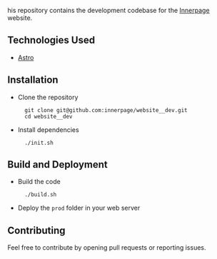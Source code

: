 his repository contains the development codebase for the [Innerpage](https://innerpage.org) website.

## Technologies Used

- [Astro](https://astro.build/)

## Installation

- Clone the repository <br/>

  ```
    git clone git@github.com:innerpage/website__dev.git
    cd website__dev
  ```

- Install dependencies <br/>
  ```
    ./init.sh
  ```

## Build and Deployment

- Build the code <br/>

  ```
    ./build.sh
  ```

- Deploy the `prod` folder in your web server

## Contributing

Feel free to contribute by opening pull requests or reporting issues.
